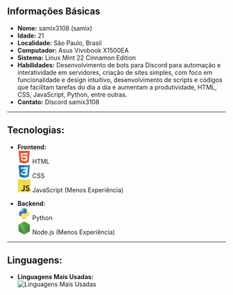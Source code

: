 ## **Informações Básicas**  
- **Nome:** samix3108 (samix)  
- **Idade:** 21  
- **Localidade:** São Paulo, Brasil  
- **Computador:** Asus Vivobook X1500EA  
- **Sistema:** Linux Mint 22 Cinnamon Edition  
- **Habilidades:** Desenvolvimento de bots para Discord para automação e interatividade em servidores, criação de sites simples, com foco em funcionalidade e design intuitivo, desenvolvimento de scripts e códigos que facilitam tarefas do dia a dia e aumentam a produtividade, HTML, CSS, JavaScript, Python, entre outras.  
- **Contato:** Discord samix3108  

---

## **Tecnologias:**  
- **Frontend:**  
  <img src="https://raw.githubusercontent.com/devicons/devicon/master/icons/html5/html5-original.svg" alt="HTML" width="30" /> HTML  
  <img src="https://raw.githubusercontent.com/devicons/devicon/master/icons/css3/css3-original.svg" alt="CSS" width="30" /> CSS  
  <img src="https://raw.githubusercontent.com/devicons/devicon/master/icons/javascript/javascript-original.svg" alt="JavaScript" width="30" /> JavaScript (Menos Experiência)  

- **Backend:**  
  <img src="https://raw.githubusercontent.com/devicons/devicon/master/icons/python/python-original.svg" alt="Python" width="30" /> Python   
  <img src="https://raw.githubusercontent.com/devicons/devicon/master/icons/nodejs/nodejs-original.svg" alt="Node.js" width="30" /> Node.js (Menos Experiência)  

---

## **Linguagens:**  
- **Linguagens Mais Usadas:**  
![Linguagens Mais Usadas](https://github-readme-stats.vercel.app/api/top-langs/?username=samix3108&layout=compact&theme=radical)  

